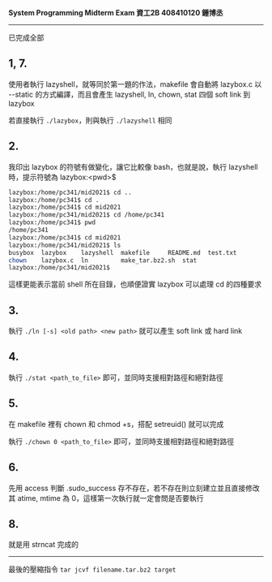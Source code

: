 **System Programming Midterm Exam  資工2B 408410120 鍾博丞**

-----------------------------------------

已完成全部

## 1, 7.

使用者執行 lazyshell，就等同於第一題的作法，makefile 會自動將 lazybox.c 以 --static 的方式編譯，而且會產生 lazyshell, ln, chown, stat 四個 soft link 到 lazybox

若直接執行 `./lazybox`，則與執行 `./lazyshell` 相同



## 2.

我印出 lazybox 的符號有做變化，讓它比較像 bash，也就是說，執行 lazyshell 時，提示符號為 lazybox:\<pwd\>$ 

```bash
lazybox:/home/pc341/mid2021$ cd ..
lazybox:/home/pc341$ cd .
lazybox:/home/pc341$ cd mid2021 
lazybox:/home/pc341/mid2021$ cd /home/pc341
lazybox:/home/pc341$ pwd
/home/pc341
lazybox:/home/pc341$ cd mid2021
lazybox:/home/pc341/mid2021$ ls
busybox  lazybox    lazyshell  makefile		README.md  test.txt
chown	 lazybox.c  ln	       make_tar.bz2.sh	stat
lazybox:/home/pc341/mid2021$
```

這樣更能表示當前 shell 所在目錄，也順便證實 lazybox 可以處理 cd 的四種要求



## 3.

執行 `./ln [-s] <old path> <new path>` 就可以產生 soft link 或 hard link



## 4. 

執行 `./stat <path_to_file>` 即可，並同時支援相對路徑和絕對路徑



## 5.

在 makefile 裡有 chown 和 chmod +s，搭配 setreuid() 就可以完成

執行 `./chown 0 <path_to_file>` 即可，並同時支援相對路徑和絕對路徑

## 6. 

先用 access 判斷 .sudo_success 存不存在，若不存在則立刻建立並且直接修改其 atime, mtime 為 0，這樣第一次執行就一定會問是否要執行

## 8. 

就是用 strncat 完成的



---------------------------------------------------------

最後的壓縮指令 
`tar jcvf filename.tar.bz2 target`